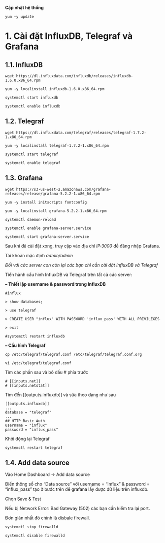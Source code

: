 **Cập nhật hệ thống**

`yum –y update`

# 1. Cài đặt  InfluxDB, Telegraf và Grafana

## 1.1. InfluxDB

`wget https://dl.influxdata.com/influxdb/releases/influxdb-1.6.0.x86_64.rpm`

`yum -y localinstall influxdb-1.6.0.x86_64.rpm`

`systemctl start influxdb`

`systemctl enable influxdb`

## 1.2. Telegraf

`wget https://dl.influxdata.com/telegraf/releases/telegraf-1.7.2-1.x86_64.rpm`

`yum -y localinstall telegraf-1.7.2-1.x86_64.rpm`

`systemctl start telegraf`

`systemctl enable telegraf`

## 1.3. Grafana

`wget https://s3-us-west-2.amazonaws.com/grafana-releases/release/grafana-5.2.2-1.x86_64.rpm`

`yum -y install initscripts fontconfig`

`yum -y localinstall grafana-5.2.2-1.x86_64.rpm`

`systemctl daemon-reload`

`systemctl enable grafana-server.service`

`systemctl start grafana-server.service`

Sau khi đã cài đặt xong, truy cập vào địa chỉ *IP:3000* để đăng nhập Grafana.

Tài khoản mặc định *admin/admin*

*Đối với các server con còn lại các bạn chỉ cần cài đặt InfluxDB và Telegraf*

Tiến hành cấu hình InfluxDB và Telegraf trên tất cả các server:

**– Thiết lập username & password trong InfluxDB**

`#influx`

`> show databases;`

`> use telegraf`

`> CREATE USER "influx" WITH PASSWORD 'influx_pass' WITH ALL PRIVILEGES`

`> exit`

`#systemctl restart influxdb`

**– Cấu hình Telegraf**

`cp /etc/telegraf/telegraf.conf /etc/telegraf/telegraf.conf.org`

`vi /etc/telegraf/telegraf.conf`

Tìm các phần sau và bỏ dấu *#* phía trước

```
# [[inputs.net]]
# [[inputs.netstat]]
```

Tìm đến [[outputs.influxdb]] và sửa theo dạng như sau

```
[[outputs.influxdb]]
...
database = "telegraf"
...
## HTTP Basic Auth
username = "influx"
password = "influx_pass"
```

Khởi động lại Telegraf

`systemctl restart telegraf`

## 1.4. Add data source

Vào Home Dashboard -> Add data source

Điền thông số cho “Data source” với username = “influx” & password = “influx_pass” tạo ở bước trên để grafana lấy được dữ liệu trên influxdb.

Chọn Save & Test

Nếu bị Network Error: Bad Gateway (502) các bạn cần kiểm tra lại port.

Đơn giản nhất đó chính là disbale firewall.

`systemctl stop firewalld`

`systemctl disable firewalld`
